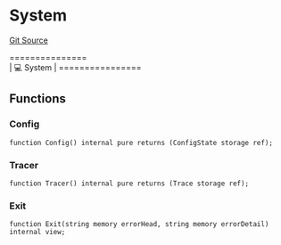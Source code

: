 # System
[Git Source](https://github.com/metacontract/mc/blob/0cf91165f9ec2cbeeba800a4baf4e81e2df5c3bb/src/devkit/system/System.sol)

===============\
|   💻 System     |
\================


## Functions
### Config


```solidity
function Config() internal pure returns (ConfigState storage ref);
```

### Tracer


```solidity
function Tracer() internal pure returns (Trace storage ref);
```

### Exit


```solidity
function Exit(string memory errorHead, string memory errorDetail) internal view;
```

